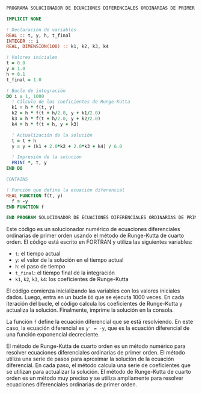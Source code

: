 ```fortran
PROGRAMA SOLUCIONADOR DE ECUACIONES DIFERENCIALES ORDINARIAS DE PRIMER ORDEN

IMPLICIT NONE

! Declaración de variables
REAL :: t, y, h, t_final
INTEGER :: i
REAL, DIMENSION(100) :: k1, k2, k3, k4

! Valores iniciales
t = 0.0
y = 1.0
h = 0.1
t_final = 1.0

! Bucle de integración
DO i = 1, 1000
  ! Cálculo de los coeficientes de Runge-Kutta
  k1 = h * f(t, y)
  k2 = h * f(t + h/2.0, y + k1/2.0)
  k3 = h * f(t + h/2.0, y + k2/2.0)
  k4 = h * f(t + h, y + k3)

  ! Actualización de la solución
  t = t + h
  y = y + (k1 + 2.0*k2 + 2.0*k3 + k4) / 6.0

  ! Impresión de la solución
  PRINT *, t, y
END DO

CONTAINS

! Función que define la ecuación diferencial
REAL FUNCTION f(t, y)
  f = -y
END FUNCTION f

END PROGRAM SOLUCIONADOR DE ECUACIONES DIFERENCIALES ORDINARIAS DE PRIMER ORDEN
```

Este código es un solucionador numérico de ecuaciones diferenciales ordinarias de primer orden usando el método de Runge-Kutta de cuarto orden. El código está escrito en FORTRAN y utiliza las siguientes variables:

* `t`: el tiempo actual
* `y`: el valor de la solución en el tiempo actual
* `h`: el paso de tiempo
* `t_final`: el tiempo final de la integración
* `k1`, `k2`, `k3`, `k4`: los coeficientes de Runge-Kutta

El código comienza inicializando las variables con los valores iniciales dados. Luego, entra en un bucle `DO` que se ejecuta 1000 veces. En cada iteración del bucle, el código calcula los coeficientes de Runge-Kutta y actualiza la solución. Finalmente, imprime la solución en la consola.

La función `f` define la ecuación diferencial que se está resolviendo. En este caso, la ecuación diferencial es `y' = -y`, que es la ecuación diferencial de una función exponencial decreciente.

El método de Runge-Kutta de cuarto orden es un método numérico para resolver ecuaciones diferenciales ordinarias de primer orden. El método utiliza una serie de pasos para aproximar la solución de la ecuación diferencial. En cada paso, el método calcula una serie de coeficientes que se utilizan para actualizar la solución. El método de Runge-Kutta de cuarto orden es un método muy preciso y se utiliza ampliamente para resolver ecuaciones diferenciales ordinarias de primer orden.